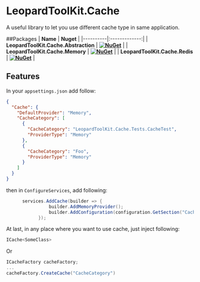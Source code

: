 # LeopardToolKit.Cache
A useful library to let you use different cache type in same application.

##Packages
| **Name** | **Nuget** |
|----------|:-------------:|
| **LeopardToolKit.Cache.Abstraction** | **[![NuGet](https://buildstats.info/nuget/LeopardToolKit.Cache.Abstraction)](https://www.nuget.org/packages/LeopardToolKit.Cache.Abstraction)**   |
| **LeopardToolKit.Cache.Memory** | **[![NuGet](https://buildstats.info/nuget/LeopardToolKit.Cache.Memory)](https://www.nuget.org/packages/LeopardToolKit.Cache.Memory)**   |
| **LeopardToolKit.Cache.Redis** | **[![NuGet](https://buildstats.info/nuget/LeopardToolKit.Cache.Redis)](https://www.nuget.org/packages/LeopardToolKit.Cache.Redis)**   |

## Features

In your `appsettings.json` add follow:
```json
{
  "Cache": {
    "DefaultProvider": "Memory",
    "CacheCategory": [
      {
        "CacheCategory": "LeopardToolKit.Cache.Tests.CacheTest",
        "ProviderType": "Memory"
      },
      {
        "CacheCategory": "Foo",
        "ProviderType": "Memory"
      }
    ]
  }
}

```

then in `ConfigureServices`, add following:
```csharp
      services.AddCache(builder => {
                builder.AddMemoryProvider();
                builder.AddConfiguration(configuration.GetSection("Cache"));
            });
```

At last, in any place where you want to use cache, just inject following:
```csharp
ICache<SomeClass>
```
Or
```csharp
ICacheFactory cacheFactory;
...
cacheFactory.CreateCache("CacheCategory")
```